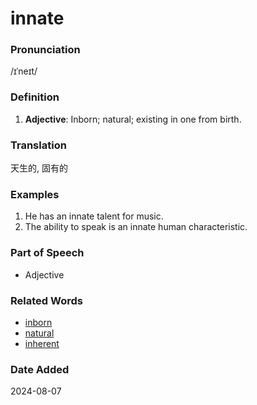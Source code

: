 # innate
### Pronunciation
/ɪˈneɪt/
### Definition
1. **Adjective**: Inborn; natural; existing in one from birth.
### Translation
天生的, 固有的
### Examples
1. He has an innate talent for music.
2. The ability to speak is an innate human characteristic.
### Part of Speech
- Adjective
### Related Words
- [inborn](inborn.md)
- [natural](natural.md)
- [inherent](inherent.md)
### Date Added
2024-08-07